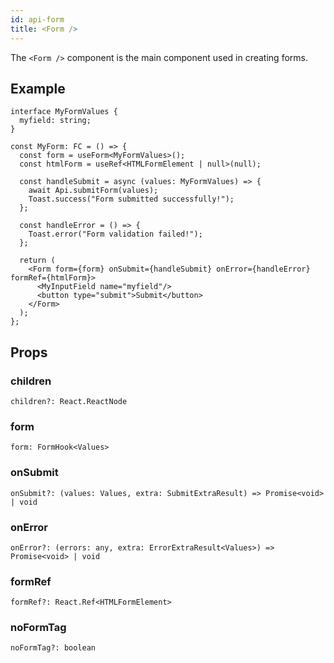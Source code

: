 ```yaml
---
id: api-form
title: <Form />
---
```


The `<Form />` component is the main component used in creating forms.

## Example

```tsx
interface MyFormValues {
  myfield: string;
}

const MyForm: FC = () => {
  const form = useForm<MyFormValues>();
  const htmlForm = useRef<HTMLFormElement | null>(null);

  const handleSubmit = async (values: MyFormValues) => {
    await Api.submitForm(values);
    Toast.success("Form submitted successfully!");
  };

  const handleError = () => {
    Toast.error("Form validation failed!");
  };

  return (
    <Form form={form} onSubmit={handleSubmit} onError={handleError} formRef={htmlForm}>
      <MyInputField name="myfield"/>
      <button type="submit">Submit</button>
    </Form>
  );
};
```

## Props

### children
`children?: React.ReactNode`

### form
`form: FormHook<Values>`

### onSubmit
`onSubmit?: (values: Values, extra: SubmitExtraResult) => Promise<void> | void`

### onError
`onError?: (errors: any, extra: ErrorExtraResult<Values>) => Promise<void> | void`

### formRef
`formRef?: React.Ref<HTMLFormElement>`

### noFormTag
`noFormTag?: boolean`
